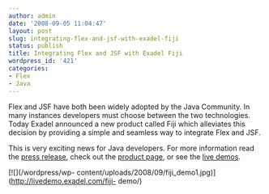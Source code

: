 ```yaml
---
author: admin
date: '2008-09-05 11:04:47'
layout: post
slug: integrating-flex-and-jsf-with-exadel-fiji
status: publish
title: Integrating Flex and JSF with Exadel Fiji
wordpress_id: '421'
categories:
- Flex
- Java
---
```


Flex and JSF have both been widely adopted by the Java Community. In many
instances developers must choose between the two technologies. Today Exadel
announced a new product called Fiji which alleviates this decision by
providing a simple and seamless way to integrate Flex and JSF.

This is very exciting news for Java developers. For more information read the
[press release](http://www.prweb.com/releases/2008/09/prweb1261664.htm), check
out the [product page](http://exadel.com/web/portal/fiji), or see the [live
demos](http://livedemo.exadel.com/fiji-demo/).

[![](/wordpress/wp-
content/uploads/2008/09/fiji_demo1.jpg)](http://livedemo.exadel.com/fiji-
demo/)

